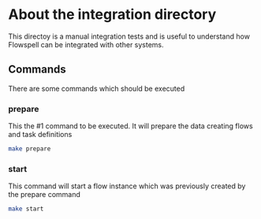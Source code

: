 # About the integration directory

This directoy is a manual integration tests and is useful to understand how Flowspell can be integrated with other systems.

## Commands

There are some commands which should be executed

### prepare

This the #1 command to be executed. It will prepare the data creating flows and task definitions

```bash
make prepare
```

### start

This command will start a flow instance which was previously created by the prepare command

```bash
make start
```
